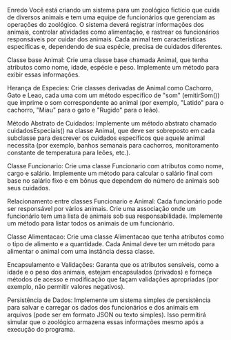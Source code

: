 Enredo
Você está criando um sistema para um zoológico fictício que cuida de diversos animais e tem uma equipe de funcionários que gerenciam as operações do zoológico. O sistema deverá registrar informações dos animais, controlar atividades como alimentação, e rastrear os funcionários responsáveis por cuidar dos animais. Cada animal tem características específicas e, dependendo de sua espécie, precisa de cuidados diferentes.

Classe base Animal:
Crie uma classe base chamada Animal, que tenha atributos como nome, idade, espécie e peso. Implemente um método para exibir essas informações.

Herança de Especies:
Crie classes derivadas de Animal como Cachorro, Gato e Leao, cada uma com um método específico de "som" (emitirSom()) que imprime o som correspondente ao animal (por exemplo, "Latido" para o cachorro, "Miau" para o gato e "Rugido" para o leão).

Método Abstrato de Cuidados:
Implemente um método abstrato chamado cuidadosEspeciais() na classe Animal, que deve ser sobreposto em cada subclasse para descrever os cuidados específicos que aquele animal necessita (por exemplo, banhos semanais para cachorros, monitoramento constante de temperatura para leões, etc.).

Classe Funcionario:
Crie uma classe Funcionario com atributos como nome, cargo e salário. Implemente um método para calcular o salário final com base no salário fixo e em bônus que dependem do número de animais sob seus cuidados.

Relacionamento entre classes Funcionario e Animal:
Cada funcionário pode ser responsável por vários animais. Crie uma associação onde um funcionário tem uma lista de animais sob sua responsabilidade. Implemente um método para listar todos os animais de um funcionário.

Classe Alimentacao:
Crie uma classe Alimentacao que tenha atributos como o tipo de alimento e a quantidade. Cada Animal deve ter um método para alimentar o animal com uma instância dessa classe.

Encapsulamento e Validações:
Garanta que os atributos sensíveis, como a idade e o peso dos animais, estejam encapsulados (privados) e forneça métodos de acesso e modificação que façam validações apropriadas (por exemplo, não permitir valores negativos).

Persistência de Dados:
Implemente um sistema simples de persistência para salvar e carregar os dados dos funcionários e dos animais em arquivos (pode ser em formato JSON ou texto simples). Isso permitirá simular que o zoológico armazena essas informações mesmo após a execução do programa.